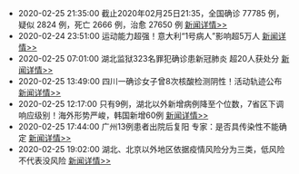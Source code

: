- 2020-02-25 21:35:00  截止2020年02月25日21:35，全国确诊 77785 例，疑似 2824 例，死亡 2666 例，治愈 27650 例  [新闻详情>>](https://github.com/AlbertGithubHome/ChineseVictory/blob/master/PneumoniaMap/20200225213500.jpg)
- 2020-02-24 23:51:00  运动能力超强！意大利“1号病人”影响超5万人  [新闻详情>>](http://mil.news.sina.com.cn/2020-02-24/doc-iimxyqvz5537021.shtml)
- 2020-02-25 07:01:00  湖北监狱323名罪犯确诊患新冠肺炎 超20人获处分  [新闻详情>>](http://blog.sina.com.cn/s/blog_189bc365d0102z76x.html)
- 2020-02-25 13:49:00  四川一确诊女子曾8次核酸检测阴性！活动轨迹公布  [新闻详情>>](http://mil.news.sina.com.cn/2020-02-25/doc-iimxyqvz5662719.shtml)
- 2020-02-25 12:17:00  只有9例，湖北以外新增病例降至个位数，7省区下调响应级别！海外形势严峻，韩国新增60例  [新闻详情>>](http://finance.sina.com.cn/stock/zqgd/2020-02-25/doc-iimxxstf4202227.shtml)
- 2020-02-25 17:44:00  广州13例患者出院后复阳 专家：是否具传染性不能确定  [新闻详情>>](http://news.sina.com.cn/c/2020-02-25/doc-iimxyqvz5746485.shtml)
- 2020-02-25 19:02:00  湖北、北京以外地区依据疫情风险分为三类，低风险不代表没风险  [新闻详情>>](http://finance.sina.com.cn/wm/2020-02-25/doc-iimxyqvz5760855.shtml)
